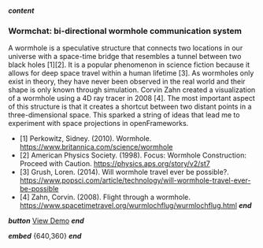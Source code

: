 ___content___
### Wormchat: bi-directional wormhole communication system
A wormhole is a speculative structure that connects two locations in our universe with a space-time bridge that resembles a tunnel between two black holes [1][2]. It is a popular phenomenon in science fiction because it allows for deep space travel within a human lifetime [3]. As wormholes only exist in theory, they have never been observed in the real world and their shape is only known through simulation. Corvin Zahn created a visualization of a wormhole using a 4D ray tracer in 2008 [4]. The most important aspect of this structure is that it creates a shortcut between two distant points in a three-dimensional space. This sparked a string of ideas that lead me to experiment with space projections in openFrameworks.

- [1] Perkowitz, Sidney. (2010). Wormhole. https://www.britannica.com/science/wormhole
- [2] American Physics Society. (1998). Focus: Wormhole Construction: Proceed with Caution. https://physics.aps.org/story/v2/st7
- [3] Grush, Loren. (2014). Will wormhole travel ever be possible?. https://www.popsci.com/article/technology/will-wormhole-travel-ever-be-possible
- [4] Zahn, Corvin. (2008). Flight through a wormhole. https://www.spacetimetravel.org/wurmlochflug/wurmlochflug.html
___end___

___button___
[View Demo](https://www.youtube.com/watch?v=z-0F9epk_Vo)
___end___

___embed___
[](https://www.youtube.com/embed/z-0F9epk_Vo){640,360}
___end___
